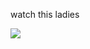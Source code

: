 watch this ladies

![](https://scontent.fbud5-1.fna.fbcdn.net/v/t1.15752-9/438089978_780189024180355_5675557011579317988_n.png?_nc_cat=101&ccb=1-7&_nc_sid=5f2048&_nc_ohc=969ypfJBoXEQ7kNvgEMJbZ7&_nc_ht=scontent.fbud5-1.fna&oh=03_Q7cD1QEQ-FlCO8RavGZpZJjWnhig4xpoiP389Pb7oqh8SSORPw&oe=668311DA)
